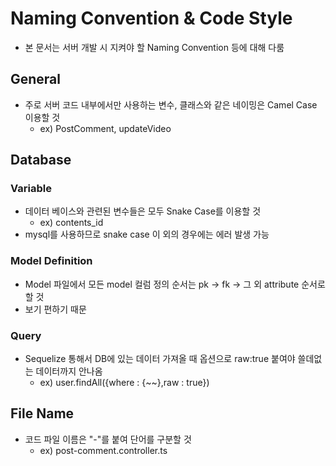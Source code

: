 # Naming Convention & Code Style

- 본 문서는 서버 개발 시 지켜야 할 Naming Convention 등에 대해 다룸

## General

- 주로 서버 코드 내부에서만 사용하는 변수, 클래스와 같은 네이밍은 Camel Case 이용할 것
  - ex) PostComment, updateVideo

## Database

### Variable

- 데이터 베이스와 관련된 변수들은 모두 Snake Case를 이용할 것
  - ex) contents_id
- mysql를 사용하므로 snake case 이 외의 경우에는 에러 발생 가능

### Model Definition

- Model 파일에서 모든 model 컬럼 정의 순서는 pk -> fk -> 그 외 attribute 순서로 할 것
- 보기 편하기 때문

### Query

- Sequelize 통해서 DB에 있는 데이터 가져올 때 옵션으로 raw:true 붙여야 쓸데없는 데이터까지 안나옴
  - ex) user.findAll({where : {~~},raw : true})

## File Name

- 코드 파일 이름은 "-"를 붙여 단어를 구분할 것
  - ex) post-comment.controller.ts
